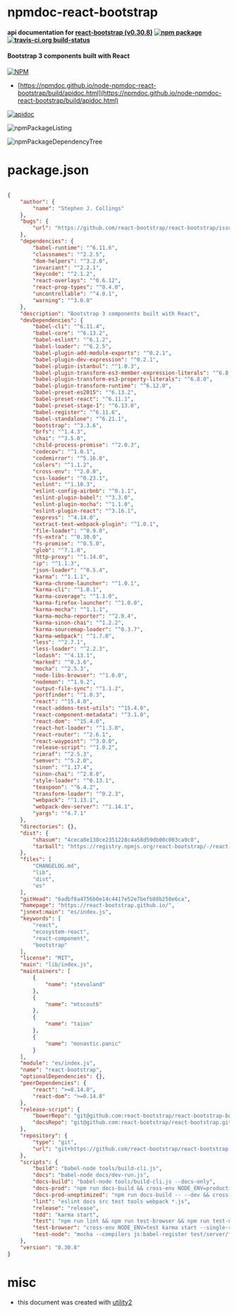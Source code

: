 # npmdoc-react-bootstrap

#### api documentation for  [react-bootstrap (v0.30.8)](https://react-bootstrap.github.io/)  [![npm package](https://img.shields.io/npm/v/npmdoc-react-bootstrap.svg?style=flat-square)](https://www.npmjs.org/package/npmdoc-react-bootstrap) [![travis-ci.org build-status](https://api.travis-ci.org/npmdoc/node-npmdoc-react-bootstrap.svg)](https://travis-ci.org/npmdoc/node-npmdoc-react-bootstrap)

#### Bootstrap 3 components built with React

[![NPM](https://nodei.co/npm/react-bootstrap.png?downloads=true&downloadRank=true&stars=true)](https://www.npmjs.com/package/react-bootstrap)

- [https://npmdoc.github.io/node-npmdoc-react-bootstrap/build/apidoc.html](https://npmdoc.github.io/node-npmdoc-react-bootstrap/build/apidoc.html)

[![apidoc](https://npmdoc.github.io/node-npmdoc-react-bootstrap/build/screenCapture.buildCi.browser.%252Ftmp%252Fbuild%252Fapidoc.html.png)](https://npmdoc.github.io/node-npmdoc-react-bootstrap/build/apidoc.html)

![npmPackageListing](https://npmdoc.github.io/node-npmdoc-react-bootstrap/build/screenCapture.npmPackageListing.svg)

![npmPackageDependencyTree](https://npmdoc.github.io/node-npmdoc-react-bootstrap/build/screenCapture.npmPackageDependencyTree.svg)



# package.json

```json

{
    "author": {
        "name": "Stephen J. Collings"
    },
    "bugs": {
        "url": "https://github.com/react-bootstrap/react-bootstrap/issues"
    },
    "dependencies": {
        "babel-runtime": "^6.11.6",
        "classnames": "^2.2.5",
        "dom-helpers": "^3.2.0",
        "invariant": "^2.2.1",
        "keycode": "^2.1.2",
        "react-overlays": "^0.6.12",
        "react-prop-types": "^0.4.0",
        "uncontrollable": "^4.0.1",
        "warning": "^3.0.0"
    },
    "description": "Bootstrap 3 components built with React",
    "devDependencies": {
        "babel-cli": "^6.11.4",
        "babel-core": "^6.13.2",
        "babel-eslint": "^6.1.2",
        "babel-loader": "^6.2.5",
        "babel-plugin-add-module-exports": "^0.2.1",
        "babel-plugin-dev-expression": "^0.2.1",
        "babel-plugin-istanbul": "^1.0.3",
        "babel-plugin-transform-es3-member-expression-literals": "^6.8.0",
        "babel-plugin-transform-es3-property-literals": "^6.8.0",
        "babel-plugin-transform-runtime": "^6.12.0",
        "babel-preset-es2015": "^6.13.2",
        "babel-preset-react": "^6.11.1",
        "babel-preset-stage-1": "^6.13.0",
        "babel-register": "^6.11.6",
        "babel-standalone": "^6.21.1",
        "bootstrap": "^3.3.6",
        "brfs": "^1.4.3",
        "chai": "^3.5.0",
        "child-process-promise": "^2.0.3",
        "codecov": "^1.0.1",
        "codemirror": "^5.16.0",
        "colors": "^1.1.2",
        "cross-env": "^2.0.0",
        "css-loader": "^0.23.1",
        "eslint": "^1.10.3",
        "eslint-config-airbnb": "^0.1.1",
        "eslint-plugin-babel": "^3.3.0",
        "eslint-plugin-mocha": "^1.1.0",
        "eslint-plugin-react": "^3.16.1",
        "express": "^4.14.0",
        "extract-text-webpack-plugin": "^1.0.1",
        "file-loader": "^0.9.0",
        "fs-extra": "^0.30.0",
        "fs-promise": "^0.5.0",
        "glob": "^7.1.0",
        "http-proxy": "^1.14.0",
        "ip": "^1.1.3",
        "json-loader": "^0.5.4",
        "karma": "^1.1.1",
        "karma-chrome-launcher": "^1.0.1",
        "karma-cli": "^1.0.1",
        "karma-coverage": "^1.1.0",
        "karma-firefox-launcher": "^1.0.0",
        "karma-mocha": "^1.1.1",
        "karma-mocha-reporter": "^2.0.4",
        "karma-sinon-chai": "^1.2.2",
        "karma-sourcemap-loader": "^0.3.7",
        "karma-webpack": "^1.7.0",
        "less": "^2.7.1",
        "less-loader": "^2.2.3",
        "lodash": "^4.13.1",
        "marked": "^0.3.6",
        "mocha": "^2.5.3",
        "node-libs-browser": "^1.0.0",
        "nodemon": "^1.9.2",
        "output-file-sync": "^1.1.2",
        "portfinder": "^1.0.3",
        "react": "^15.4.0",
        "react-addons-test-utils": "^15.4.0",
        "react-component-metadata": "^3.1.0",
        "react-dom": "^15.4.0",
        "react-hot-loader": "^1.3.0",
        "react-router": "^2.6.1",
        "react-waypoint": "^3.0.0",
        "release-script": "^1.0.2",
        "rimraf": "^2.5.3",
        "semver": "^5.2.0",
        "sinon": "^1.17.4",
        "sinon-chai": "^2.8.0",
        "style-loader": "^0.13.1",
        "teaspoon": "^6.4.2",
        "transform-loader": "^0.2.3",
        "webpack": "^1.13.1",
        "webpack-dev-server": "^1.14.1",
        "yargs": "^4.7.1"
    },
    "directories": {},
    "dist": {
        "shasum": "4ceca8e138ce2351228c4a58d59db00c003ca9c0",
        "tarball": "https://registry.npmjs.org/react-bootstrap/-/react-bootstrap-0.30.8.tgz"
    },
    "files": [
        "CHANGELOG.md",
        "lib",
        "dist",
        "es"
    ],
    "gitHead": "6adbf8a4756b0e14c4417e52e7befb88b258e6ca",
    "homepage": "https://react-bootstrap.github.io/",
    "jsnext:main": "es/index.js",
    "keywords": [
        "react",
        "ecosystem-react",
        "react-component",
        "bootstrap"
    ],
    "license": "MIT",
    "main": "lib/index.js",
    "maintainers": [
        {
            "name": "stevoland"
        },
        {
            "name": "mtscout6"
        },
        {
            "name": "taion"
        },
        {
            "name": "monastic.panic"
        }
    ],
    "module": "es/index.js",
    "name": "react-bootstrap",
    "optionalDependencies": {},
    "peerDependencies": {
        "react": ">=0.14.0",
        "react-dom": ">=0.14.0"
    },
    "release-script": {
        "bowerRepo": "git@github.com:react-bootstrap/react-bootstrap-bower.git",
        "docsRepo": "git@github.com:react-bootstrap/react-bootstrap.github.io.git"
    },
    "repository": {
        "type": "git",
        "url": "git+https://github.com/react-bootstrap/react-bootstrap.git"
    },
    "scripts": {
        "build": "babel-node tools/build-cli.js",
        "docs": "babel-node docs/dev-run.js",
        "docs-build": "babel-node tools/build-cli.js --docs-only",
        "docs-prod": "npm run docs-build && cross-env NODE_ENV=production babel-node docs/server.js",
        "docs-prod-unoptimized": "npm run docs-build -- --dev && cross-env NODE_ENV=production babel-node docs/server.js",
        "lint": "eslint docs src test tools webpack *.js",
        "release": "release",
        "tdd": "karma start",
        "test": "npm run lint && npm run test-browser && npm run test-node",
        "test-browser": "cross-env NODE_ENV=test karma start --single-run",
        "test-node": "mocha --compilers js:babel-register test/server/*Spec.js"
    },
    "version": "0.30.8"
}
```



# misc
- this document was created with [utility2](https://github.com/kaizhu256/node-utility2)
